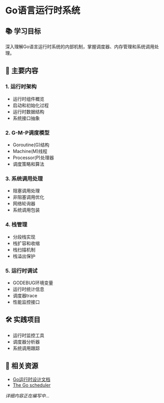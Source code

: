 # Go语言运行时系统

## 📚 学习目标
深入理解Go语言运行时系统的内部机制，掌握调度器、内存管理和系统调用处理。

## 🎯 主要内容

### 1. 运行时架构
- 运行时组件概览
- 启动和初始化过程
- 运行时数据结构
- 系统接口抽象

### 2. G-M-P调度模型
- Goroutine(G)结构
- Machine(M)线程
- Processor(P)处理器
- 调度策略和算法

### 3. 系统调用处理
- 阻塞调用处理
- 非阻塞调用优化
- 网络轮询器
- 系统调用包装

### 4. 栈管理
- 分段栈实现
- 栈扩容和收缩
- 栈扫描机制
- 栈溢出保护

### 5. 运行时调试
- GODEBUG环境变量
- 运行时统计信息
- 调度器trace
- 性能监控接口

## 🛠️ 实践项目
- 运行时监控工具
- 调度器分析器
- 系统调用跟踪

## 📖 相关资源
- [Go运行时设计文档](https://golang.org/s/go11sched)
- [The Go scheduler](https://morsmachine.dk/go-scheduler)

*详细内容正在编写中...*
